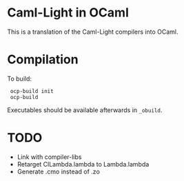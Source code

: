 
Caml-Light in OCaml
===================

This is a translation of the Caml-Light compilers into OCaml.

# Compilation

 To build:

     ocp-build init
     ocp-build 

 Executables should be available afterwards in `_obuild`.

# TODO

* Link with compiler-libs
* Retarget ClLambda.lambda to Lambda.lambda
* Generate .cmo instead of .zo
